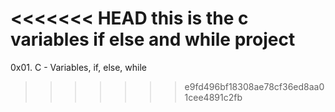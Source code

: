 <<<<<<< HEAD
this is the c variables if else and while project
=======
0x01. C - Variables, if, else, while
>>>>>>> e9fd496bf18308ae78cf36ed8aa01cee4891c2fb
